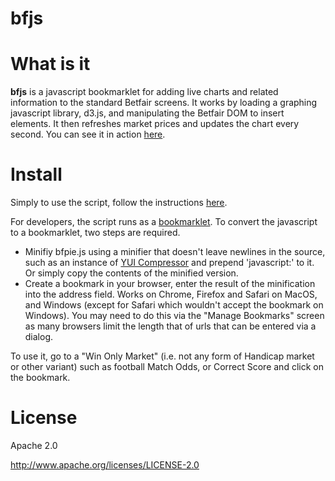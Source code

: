 bfjs
====

What is it
==========

**bfjs** is a javascript bookmarklet for adding live charts and related information to the 
standard Betfair screens.  It works by loading a graphing javascript library, d3.js, and 
manipulating the Betfair DOM to insert elements.  It then refreshes market prices and 
updates the chart every second.  You can see it in action [here](http://vimeo.com/65465492).

Install
=======

Simply to use the script, follow the instructions [here](http://denp1.github.io/bfjs/).

For developers, the script runs as a [bookmarklet](http://en.wikipedia.org/wiki/Bookmarklet).
To convert the javascript to a bookmarklet, two steps are required.
  * Minifiy bfpie.js using a minifier that doesn't leave newlines in the source, such as
an instance of  [YUI Compressor](http://refresh-sf.com/yui/) and prepend 'javascript:' to it.  
Or simply copy the contents of the minified version.
  * Create a bookmark in your browser, enter the result of the minification into the address 
field.  Works on Chrome, Firefox and Safari on MacOS, and Windows (except for Safari which 
wouldn't accept the bookmark on Windows).  You may need to do this via the "Manage Bookmarks"
screen as many browsers limit the length that of urls that can be entered via a dialog.

To use it, go to a "Win Only Market" (i.e. not any form of Handicap market or other
variant) such as football Match Odds, or Correct Score and click on the bookmark.

License
=======

Apache 2.0

http://www.apache.org/licenses/LICENSE-2.0


